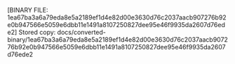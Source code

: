 [BINARY FILE: 1ea67ba3a6a79eda8e5a2189ef1d4e82d00e3630d76c2037aacb907276b92e0b947566e5059e6dbb11e1491a8107250827dee95e46f9935da2607d76ede2]
Stored copy: docs/converted-binary/1ea67ba3a6a79eda8e5a2189ef1d4e82d00e3630d76c2037aacb907276b92e0b947566e5059e6dbb11e1491a8107250827dee95e46f9935da2607d76ede2
